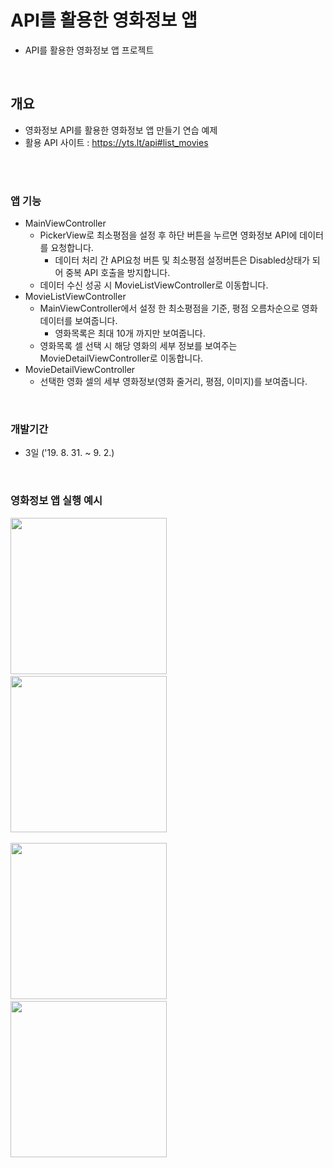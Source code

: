 # API를 활용한 영화정보 앱 
- API를 활용한 영화정보 앱 프로젝트

<br>

## 개요
- 영화정보 API를 활용한 영화정보 앱 만들기 연습 예제
- 활용 API 사이트 : https://yts.lt/api#list_movies

<br>
<br>

### 앱 기능 
- MainViewController
  - PickerView로 최소평점을 설정 후 하단 버튼을 누르면 영화정보 API에 데이터를 요청합니다.
    - 데이터 처리 간 API요청 버튼 및 최소평점 설정버튼은 Disabled상태가 되어 중복 API 호출을 방지합니다. 
  - 데이터 수신 성공 시 MovieListViewController로 이동합니다.
- MovieListViewController
  - MainViewController에서 설정 한 최소평점을 기준, 평점 오름차순으로 영화 데이터를 보여줍니다. 
    - 영화목록은 최대 10개 까지만 보여줍니다.
  - 영화목록 셀 선택 시 해당 영화의 세부 정보를 보여주는 MovieDetailViewController로 이동합니다.
- MovieDetailViewController
  - 선택한 영화 셀의 세부 영화정보(영화 줄거리, 평점, 이미지)를 보여줍니다.

<br>

### 개발기간
-  3일 ('19. 8. 31. ~ 9. 2.)

<br>

### 영화정보 앱 실행 예시

<div>
<img width="250" src="https://user-images.githubusercontent.com/4410021/64100803-60df7300-cda7-11e9-84a5-d7fd843a5913.png">&nbsp
<img width="250" src="https://user-images.githubusercontent.com/4410021/64100806-62a93680-cda7-11e9-82bc-acc7172ebedc.png">&nbsp
<p>
<img width="250" src="https://user-images.githubusercontent.com/4410021/64100809-63da6380-cda7-11e9-8297-a2878a1aacdc.png">&nbsp
<img width="250" src="https://user-images.githubusercontent.com/4410021/64100813-650b9080-cda7-11e9-83dd-76c5aa39abc1.png"> 
</div>
